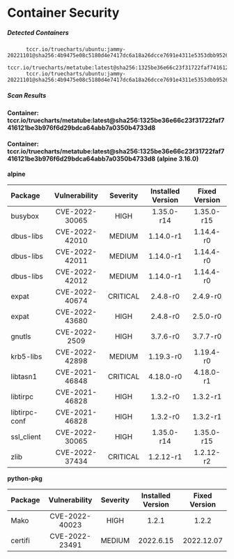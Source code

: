 # Container Security

##### Detected Containers

          tccr.io/truecharts/ubuntu:jammy-20221101@sha256:4b9475e08c5180d4e7417dc6a18a26dcce7691e4311e5353dbb952645c5ff43f
          tccr.io/truecharts/metatube:latest@sha256:1325be36e66c23f31722faf7416121be3b976f6d29bdca64abb7a0350b4733d8
          tccr.io/truecharts/ubuntu:jammy-20221101@sha256:4b9475e08c5180d4e7417dc6a18a26dcce7691e4311e5353dbb952645c5ff43f

##### Scan Results

**Container: tccr.io/truecharts/metatube:latest@sha256:1325be36e66c23f31722faf7416121be3b976f6d29bdca64abb7a0350b4733d8**

#### Container: tccr.io/truecharts/metatube:latest@sha256:1325be36e66c23f31722faf7416121be3b976f6d29bdca64abb7a0350b4733d8 (alpine 3.16.0)
    

**alpine**

      
| Package         |    Vulnerability   |   Severity  |  Installed Version | Fixed Version |
|:----------------|:------------------:|:-----------:|:------------------:|:-------------:|
| busybox         |    CVE-2022-30065   |   HIGH  |  1.35.0-r14 | 1.35.0-r15 |
| dbus-libs         |    CVE-2022-42010   |   MEDIUM  |  1.14.0-r1 | 1.14.4-r0 |
| dbus-libs         |    CVE-2022-42011   |   MEDIUM  |  1.14.0-r1 | 1.14.4-r0 |
| dbus-libs         |    CVE-2022-42012   |   MEDIUM  |  1.14.0-r1 | 1.14.4-r0 |
| expat         |    CVE-2022-40674   |   CRITICAL  |  2.4.8-r0 | 2.4.9-r0 |
| expat         |    CVE-2022-43680   |   HIGH  |  2.4.8-r0 | 2.5.0-r0 |
| gnutls         |    CVE-2022-2509   |   HIGH  |  3.7.6-r0 | 3.7.7-r0 |
| krb5-libs         |    CVE-2022-42898   |   MEDIUM  |  1.19.3-r0 | 1.19.4-r0 |
| libtasn1         |    CVE-2021-46848   |   CRITICAL  |  4.18.0-r0 | 4.18.0-r1 |
| libtirpc         |    CVE-2021-46828   |   HIGH  |  1.3.2-r0 | 1.3.2-r1 |
| libtirpc-conf         |    CVE-2021-46828   |   HIGH  |  1.3.2-r0 | 1.3.2-r1 |
| ssl_client         |    CVE-2022-30065   |   HIGH  |  1.35.0-r14 | 1.35.0-r15 |
| zlib         |    CVE-2022-37434   |   CRITICAL  |  1.2.12-r1 | 1.2.12-r2 |

**python-pkg**

      
| Package         |    Vulnerability   |   Severity  |  Installed Version | Fixed Version |
|:----------------|:------------------:|:-----------:|:------------------:|:-------------:|
| Mako         |    CVE-2022-40023   |   HIGH  |  1.2.1 | 1.2.2 |
| certifi         |    CVE-2022-23491   |   MEDIUM  |  2022.6.15 | 2022.12.07 |

